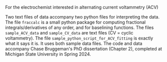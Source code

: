 For the electrochemist interested in alternating current voltammetry (ACV)

Two text files of data accompany two python files for interpreting the data.
The file `fraccalc` is a small python package for computing fractional integrals/derivatives of any order, and for baselining functions.
The files `sample_ACV_data` and `sample_CV_data` are text files (CV = cyclic voltammetry).
The file `sample_python_script_for_ACV_fitting` is exactly what it says it is. It uses both sample data files.
The code and data accompany Chase Bruggeman's PhD dissertation (Chapter 2), completed at Michigan State University in Spring 2024.
